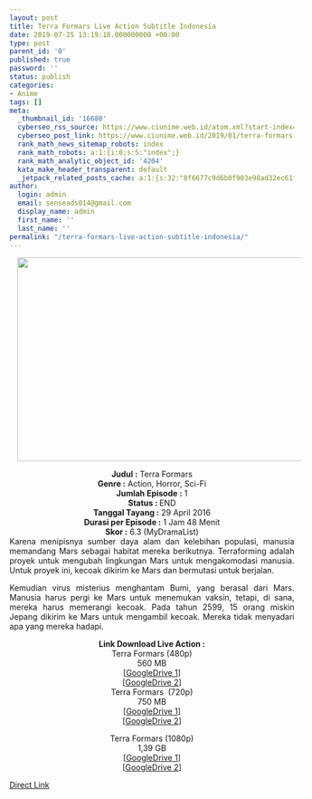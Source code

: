 ```yaml
---
layout: post
title: Terra Formars Live Action Subtitle Indonesia
date: 2019-07-25 13:19:18.000000000 +00:00
type: post
parent_id: '0'
published: true
password: ''
status: publish
categories:
- Anime
tags: []
meta:
  _thumbnail_id: '16680'
  cyberseo_rss_source: https://www.ciunime.web.id/atom.xml?start-index=3751&max-results=150
  cyberseo_post_link: https://www.ciunime.web.id/2019/01/terra-formars-live-action-subtitle.html
  rank_math_news_sitemap_robots: index
  rank_math_robots: a:1:{i:0;s:5:"index";}
  rank_math_analytic_object_id: '4204'
  kata_make_header_transparent: default
  _jetpack_related_posts_cache: a:1:{s:32:"8f6677c9d6b0f903e98ad32ec61f8deb";a:2:{s:7:"expires";i:1642996415;s:7:"payload";a:0:{}}}
author:
  login: admin
  email: senseads014@gmail.com
  display_name: admin
  first_name: ''
  last_name: ''
permalink: "/terra-formars-live-action-subtitle-indonesia/"
---
```

<div class="separator" style="clear: both; text-align: center;"><a href="https://1.bp.blogspot.com/-f3NTeHR5xVc/XFPZlu4XQAI/AAAAAAAAJXI/Idf1Mr732SoZGKbsfolAxB9Cl2pKPLLMACLcBGAs/s1600/Terra%2BFormars.jpg" imageanchor="1" style="margin-left: 1em; margin-right: 1em;"><img border="0" data-original-height="720" data-original-width="1280" height="360" src="{{ site.baseurl }}/assets/2019/07/Terra%2BFormars.jpg" width="640" /></a></div>
<p>
<div style="text-align: center;"><b>Judul</b><b><b> </b>:</b> <span itemprop="name">Terra Formars</span></div>
<div style="text-align: center;"><b><b>Genre :</b></b> Action, Horror, Sci-Fi</div>
<div style="text-align: center;"><b>Jumlah Episode :</b> 1<br /><b>Status :&nbsp;</b>END<br /><b>Tanggal Tayang :</b> 29 April 2016<br /><b>Durasi per Episode :</b> 1 Jam 48 Menit</div>
<div style="text-align: center;"><b>Skor :</b> 6.3 (MyDramaList)</div>
<div style="text-align: center;"></div>
<div style="text-align: justify;">Karena menipisnya sumber daya alam dan kelebihan populasi, manusia memandang Mars sebagai habitat mereka berikutnya. Terraforming adalah proyek untuk mengubah lingkungan Mars untuk mengakomodasi manusia. Untuk proyek ini, kecoak dikirim ke Mars dan bermutasi untuk berjalan.</p>
<p>Kemudian virus misterius menghantam Bumi, yang berasal dari Mars. Manusia harus pergi ke Mars untuk menemukan vaksin, tetapi, di sana, mereka harus memerangi kecoak. Pada tahun 2599, 15 orang miskin Jepang dikirim ke Mars untuk mengambil kecoak. Mereka tidak menyadari apa yang mereka hadapi.</p></div>
<div style="text-align: justify;"></div>
<div style="text-align: justify;"></div>
<div style="text-align: center;"><b>Link Download Live Action :</b></div>
<div style="text-align: center;"></div>
<div style="text-align: center;">Terra Formars (480p)</div>
<div style="text-align: center;">560 MB</div>
<div style="text-align: center;">[<a href="https://drive.google.com/file/d/1jQ5spGaGvYhMH6G5ZH2fDlw_5eYxTJHS/view" target="_blank" rel="noopener">GoogleDrive 1</a>]<br />[<a href="https://drive.google.com/file/d/1TSpBABvzyaJORCpkmaoJmsCH-FSaQNAa/view" target="_blank" rel="noopener">GoogleDrive 2</a>]</div>
<div style="text-align: center;"></div>
<div style="text-align: center;">Terra Formars&nbsp; (720p)<br />750 MB</div>
<div style="text-align: center;">[<a href="https://drive.google.com/file/d/11LohOq-xvxe8Zy7gR8qFpbE4j0FxCIsL/view" target="_blank" rel="noopener">GoogleDrive 1</a>]<br />[<a href="https://drive.google.com/file/d/1lGczpqpO5abZ6xg23Wtp2JVWr12rAVx6/view" target="_blank" rel="noopener">GoogleDrive 2</a>]</p>
<p>Terra Formars (1080p)<br />1,39 GB<br />[<a href="https://drive.google.com/file/d/1Y7QFmQE23Nv_IOiEA3hDadDwp5uJfjg-/view" target="_blank" rel="noopener">GoogleDrive 1</a>]<br />[<a href="https://drive.google.com/file/d/1jRl2FeiddH3cec0-5xeGvKPSqqSNz-AG/view" target="_blank" rel="noopener">GoogleDrive 2</a>]</div>
<link rel="stylesheet" href="https://cdnjs.cloudflare.com/ajax/libs/font-awesome/4.7.0/css/font-awesome.min.css" />
<div class="divbtn"> <a href="https://handymansurrender.com/fihup8buzv?key=94550f7ce39444073321dde3b8782f97" class="btn"><i class="fa fa-download"></i> Direct Link</a> </div>
